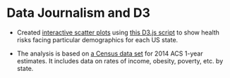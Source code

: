 # Data Journalism and D3

* Created [interactive scatter plots](https://anulkar.github.io/D3-Challenge/) using [this D3.js script](https://github.com/anulkar/D3-Challenge/blob/master/assets/js/app.js) to show health risks facing particular demographics for each US state.

* The analysis is based on [a Census data set](https://github.com/anulkar/D3-Challenge/blob/master/assets/data/data.csv) for 2014 ACS 1-year estimates. It includes data on rates of income, obesity, poverty, etc. by state.
